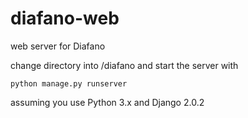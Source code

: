# diafano-web
web server for Diafano

change directory into /diafano and start the server with
```
python manage.py runserver
```
assuming you use Python 3.x and Django 2.0.2
